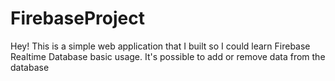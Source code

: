 # FirebaseProject
Hey! This is a simple web application that I built so I could learn Firebase Realtime Database basic usage. It's possible to add or remove data from the database
